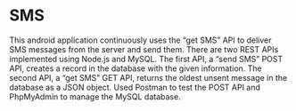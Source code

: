 # SMS
This android application continuously uses the “get SMS” API to deliver SMS messages from the server and send them. There are two REST APIs implemented using Node.js and MySQL. The first API, a “send SMS” POST API, creates a record in the database with the given information. The second API, a “get SMS” GET API, returns the oldest unsent message in the database as a JSON object. Used Postman to test the POST API and PhpMyAdmin to manage the MySQL database.
